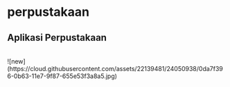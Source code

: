 # perpustakaan

<h2>Aplikasi Perpustakaan</h2><br>
![new](https://cloud.githubusercontent.com/assets/22139481/24050938/0da7f396-0b63-11e7-9f87-655e53f3a8a5.jpg)
